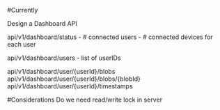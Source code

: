 #Currently

Design a Dashboard API

api/v1/dashboard/status
	- # connected users
	- # connected devices for each user

api/v1/dashboard/users
	- list of userIDs

api/v1/dashboard/user/{userId}/blobs
api/v1/dashboard/user/{userId}/blobs/{blobId}
api/v1/dashboard/user/{userId}/timestamps


#Considerations
Do we need read/write lock in server